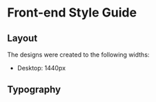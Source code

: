 # Front-end Style Guide

## Layout

The designs were created to the following widths:

<!-- - Mobile: 375px -->

- Desktop: 1440px

<!-- ## Colors

### Primary

- Cyan: hsl(179, 62%, 43%)
- Bright Yellow: hsl(71, 73%, 54%)

### Neutral

- Light Gray: hsl(204, 43%, 93%)
- Grayish Blue: hsl(218, 22%, 67%) -->

## Typography

<!-- ### Body Copy

- Font size: 16px

### Font

- Family: [Karla](https://fonts.google.com/specimen/Karla)
- Weights: 400, 700 -->
